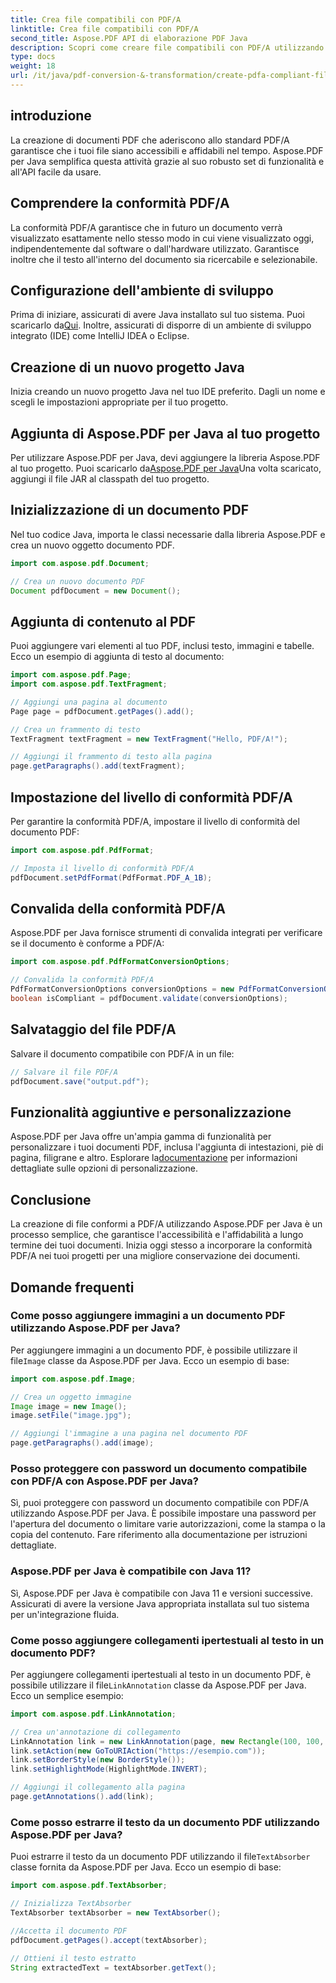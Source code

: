 ```yaml
---
title: Crea file compatibili con PDF/A
linktitle: Crea file compatibili con PDF/A
second_title: Aspose.PDF API di elaborazione PDF Java
description: Scopri come creare file compatibili con PDF/A utilizzando Aspose.PDF per Java. Guida passo passo con esempi di codice per PDF standard del settore.
type: docs
weight: 18
url: /it/java/pdf-conversion-&-transformation/create-pdfa-compliant-files/
---
```


## introduzione

La creazione di documenti PDF che aderiscono allo standard PDF/A garantisce che i tuoi file siano accessibili e affidabili nel tempo. Aspose.PDF per Java semplifica questa attività grazie al suo robusto set di funzionalità e all'API facile da usare.

## Comprendere la conformità PDF/A

La conformità PDF/A garantisce che in futuro un documento verrà visualizzato esattamente nello stesso modo in cui viene visualizzato oggi, indipendentemente dal software o dall'hardware utilizzato. Garantisce inoltre che il testo all'interno del documento sia ricercabile e selezionabile.

## Configurazione dell'ambiente di sviluppo

 Prima di iniziare, assicurati di avere Java installato sul tuo sistema. Puoi scaricarlo da[Qui](https://www.java.com/download/). Inoltre, assicurati di disporre di un ambiente di sviluppo integrato (IDE) come IntelliJ IDEA o Eclipse.

## Creazione di un nuovo progetto Java

Inizia creando un nuovo progetto Java nel tuo IDE preferito. Dagli un nome e scegli le impostazioni appropriate per il tuo progetto.

## Aggiunta di Aspose.PDF per Java al tuo progetto

 Per utilizzare Aspose.PDF per Java, devi aggiungere la libreria Aspose.PDF al tuo progetto. Puoi scaricarlo da[Aspose.PDF per Java](https://releases.aspose.com/pdf/java/)Una volta scaricato, aggiungi il file JAR al classpath del tuo progetto.

## Inizializzazione di un documento PDF

Nel tuo codice Java, importa le classi necessarie dalla libreria Aspose.PDF e crea un nuovo oggetto documento PDF.

```java
import com.aspose.pdf.Document;

// Crea un nuovo documento PDF
Document pdfDocument = new Document();
```

## Aggiunta di contenuto al PDF

Puoi aggiungere vari elementi al tuo PDF, inclusi testo, immagini e tabelle. Ecco un esempio di aggiunta di testo al documento:

```java
import com.aspose.pdf.Page;
import com.aspose.pdf.TextFragment;

// Aggiungi una pagina al documento
Page page = pdfDocument.getPages().add();

// Crea un frammento di testo
TextFragment textFragment = new TextFragment("Hello, PDF/A!");

// Aggiungi il frammento di testo alla pagina
page.getParagraphs().add(textFragment);
```

## Impostazione del livello di conformità PDF/A

Per garantire la conformità PDF/A, impostare il livello di conformità del documento PDF:

```java
import com.aspose.pdf.PdfFormat;

// Imposta il livello di conformità PDF/A
pdfDocument.setPdfFormat(PdfFormat.PDF_A_1B);
```

## Convalida della conformità PDF/A

Aspose.PDF per Java fornisce strumenti di convalida integrati per verificare se il documento è conforme a PDF/A:

```java
import com.aspose.pdf.PdfFormatConversionOptions;

// Convalida la conformità PDF/A
PdfFormatConversionOptions conversionOptions = new PdfFormatConversionOptions(PdfFormat.PDF_A_1B, new PdfFormatConversionOptions(), 1000);
boolean isCompliant = pdfDocument.validate(conversionOptions);
```

## Salvataggio del file PDF/A

Salvare il documento compatibile con PDF/A in un file:

```java
// Salvare il file PDF/A
pdfDocument.save("output.pdf");
```

## Funzionalità aggiuntive e personalizzazione

Aspose.PDF per Java offre un'ampia gamma di funzionalità per personalizzare i tuoi documenti PDF, inclusa l'aggiunta di intestazioni, piè di pagina, filigrane e altro. Esplorare la[documentazione](https://reference.aspose.com/pdf/java/) per informazioni dettagliate sulle opzioni di personalizzazione.

## Conclusione

La creazione di file conformi a PDF/A utilizzando Aspose.PDF per Java è un processo semplice, che garantisce l'accessibilità e l'affidabilità a lungo termine dei tuoi documenti. Inizia oggi stesso a incorporare la conformità PDF/A nei tuoi progetti per una migliore conservazione dei documenti.

## Domande frequenti

### Come posso aggiungere immagini a un documento PDF utilizzando Aspose.PDF per Java?

 Per aggiungere immagini a un documento PDF, è possibile utilizzare il file`Image` classe da Aspose.PDF per Java. Ecco un esempio di base:

```java
import com.aspose.pdf.Image;

// Crea un oggetto immagine
Image image = new Image();
image.setFile("image.jpg");

// Aggiungi l'immagine a una pagina nel documento PDF
page.getParagraphs().add(image);
```

### Posso proteggere con password un documento compatibile con PDF/A con Aspose.PDF per Java?

Sì, puoi proteggere con password un documento compatibile con PDF/A utilizzando Aspose.PDF per Java. È possibile impostare una password per l'apertura del documento o limitare varie autorizzazioni, come la stampa o la copia del contenuto. Fare riferimento alla documentazione per istruzioni dettagliate.

### Aspose.PDF per Java è compatibile con Java 11?

Sì, Aspose.PDF per Java è compatibile con Java 11 e versioni successive. Assicurati di avere la versione Java appropriata installata sul tuo sistema per un'integrazione fluida.

### Come posso aggiungere collegamenti ipertestuali al testo in un documento PDF?

 Per aggiungere collegamenti ipertestuali al testo in un documento PDF, è possibile utilizzare il file`LinkAnnotation` classe da Aspose.PDF per Java. Ecco un semplice esempio:

```java
import com.aspose.pdf.LinkAnnotation;

// Crea un'annotazione di collegamento
LinkAnnotation link = new LinkAnnotation(page, new Rectangle(100, 100, 200, 120));
link.setAction(new GoToURIAction("https://esempio.com"));
link.setBorderStyle(new BorderStyle());
link.setHighlightMode(HighlightMode.INVERT);

// Aggiungi il collegamento alla pagina
page.getAnnotations().add(link);
```

### Come posso estrarre il testo da un documento PDF utilizzando Aspose.PDF per Java?

 Puoi estrarre il testo da un documento PDF utilizzando il file`TextAbsorber` classe fornita da Aspose.PDF per Java. Ecco un esempio di base:

```java
import com.aspose.pdf.TextAbsorber;

// Inizializza TextAbsorber
TextAbsorber textAbsorber = new TextAbsorber();

//Accetta il documento PDF
pdfDocument.getPages().accept(textAbsorber);

// Ottieni il testo estratto
String extractedText = textAbsorber.getText();
```